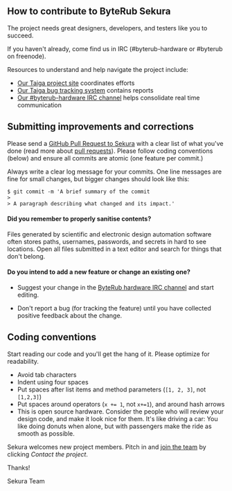 ## How to contribute to ByteRub Sekura

The project needs great designers, developers, and testers like you to succeed.

If you haven't already, come find us in IRC (#byterub-hardware or #byterub on freenode).

Resources to understand and help navigate the project include:

  * [Our Taiga project site](https://taiga.getbyterub.org/project/michael-rfc-hwallet-1-implementation/) coordinates efforts
  * [Our Taiga bug tracking system](https://taiga.getbyterub.org/project/michael-rfc-hwallet-1-implementation/issues/) contains reports
  * [Our #byterub-hardware IRC channel](irc://chat.freenode.net/byterub-hardware/) helps consolidate real time communication

## Submitting improvements and corrections

Please send a [GitHub Pull Request to Sekura](https://github.com/byterubpay/sekura/pull/new/master/) with a clear list of what you've done (read more about [pull requests](https://help.github.com/articles/about-pull-requests/)). Please follow coding conventions (below) and ensure all commits are atomic (one feature per commit.)

Always write a clear log message for your commits. One line messages are fine for small changes, but bigger changes should look like this:

    $ git commit -m 'A brief summary of the commit
    > 
    > A paragraph describing what changed and its impact.'

#### **Did you remember to properly sanitise contents?**

Files generated by scientific and electronic design automation software often stores paths, usernames, passwords, and secrets in hard to see locations. Open all files submitted in a text editor and search for things that don't belong.

#### **Do you intend to add a new feature or change an existing one?**

* Suggest your change in the [ByteRub hardware IRC channel](irc://chat.freenode.net/byterub-hardware/) and start editing.

* Don't report a bug (for tracking the feature) until you have collected positive feedback about the change.

## Coding conventions

Start reading our code and you'll get the hang of it. Please optimize for readability.

  * Avoid tab characters
  * Indent using four spaces
  * Put spaces after list items and method parameters (`[1, 2, 3]`, not `[1,2,3]`)
  * Put spaces around operators (`x += 1`, not `x+=1`), and around hash arrows
  * This is open source hardware. Consider the people who will review your design code, and make it look nice for them. It's like driving a car: You like doing donuts when alone, but with passengers make the ride as smooth as possible.

Sekura welcomes new project members. Pitch in and [join the team](https://taiga.getbyterub.org/project/michael-rfc-hwallet-1-implementation/) by clicking _Contact the project_.

Thanks!

Sekura Team
